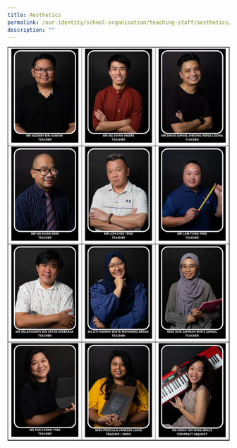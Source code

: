 ```yaml
---
title: Aesthetics
permalink: /our-identity/school-organisation/teaching-staff/aesthetics/
description: ""
---
```

<table style="border-collapse: collapse; width: 100%;" border="1">
<tbody>
<tr>
<td style="width: 33.3333%;"><img src="/images/aes1.jpg"></td>
<td style="width: 33.3333%;"><img src="/images/aes2.jpg"></td>
<td style="width: 33.3333%;"><img src="/images/aes3.jpg"></td>
</tr>
<tr>
<td style="width: 33.3333%;"><img src="/images/aes4.jpg"></td>
<td style="width: 33.3333%;"><img src="/images/aes7.jpg"></td>
<td style="width: 33.3333%;"><img src="/images/aes8.jpg"></td>
</tr>
<tr>
<td style="width: 33.3333%;"><img src="/images/aes9.jpg"></td>
<td style="width: 33.3333%;"><img src="/images/aes10.jpg"></td>
<td style="width: 33.3333%;"><img src="/images/aes11.jpg"></td>
</tr>
<tr>
<td style="width: 33.3333%;"><img src="/images/aes12.jpg"></td>
<td style="width: 33.3333%;"><img src="/images/aes13.jpg"></td>
<td style="width: 33.3333%;"><img src="/images/aes5.jpg"></td>
</tr>
</tbody>
</table>